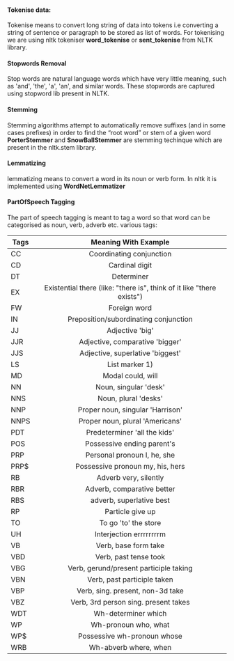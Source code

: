 #### Tokenise data:

Tokenise means to convert long string of data into tokens i.e converting a string of sentence or paragraph to be stored 
as list of words. For tokenising we are using nltk tokeniser **word_tokenise** or **sent_tokenise** from NLTK library.

#### Stopwords Removal

Stop words are natural language words which have very little meaning, such as 'and', 'the', 'a', 'an', and similar words.
These stopwords are captured using stopword lib present in NLTK.

#### Stemming

Stemming algorithms attempt to automatically remove suffixes (and in some cases prefixes) in order to find the “root word” 
or stem of a given word
**PorterStemmer** and **SnowBallStemmer** are stemming techinque which are present in the nltk.stem library.

#### Lemmatizing

lemmatizing means to convert a word in its noun or verb form.
In nltk it is implemented using **WordNetLemmatizer**

#### PartOfSpeech Tagging

The part of speech tagging is meant to tag a word so that word can be categorised as noun, verb, adverb etc.
various tags:

| Tags | Meaning With Example|
| ---- |:-------:|
| CC	| Coordinating conjunction |
| CD |	Cardinal digit |
| DT	| Determiner |
| EX |	Existential there (like: "there is", think of it like "there exists") |
| FW	| Foreign word |
| IN |	Preposition/subordinating conjunction |
| JJ	| Adjective	'big' |
| JJR |	Adjective, comparative	'bigger' |
| JJS	| Adjective, superlative	'biggest' |
| LS	| List marker	1) |
| MD	| Modal	could, will |
| NN	| Noun, singular 'desk' |
| NNS |	Noun, plural	'desks' |
| NNP	| Proper noun, singular	'Harrison' |
| NNPS	| Proper noun, plural	'Americans' |
| PDT |	Predeterminer	'all the kids' |
| POS	| Possessive ending	parent's |
| PRP |	Personal pronoun	I, he, she |
| PRP$	| Possessive pronoun	my, his, hers |
| RB |	Adverb	very, silently |
| RBR | Adverb, comparative	better |
| RBS	| adverb, superlative	best |
| RP	| Particle	give up |
| TO	| To	go 'to' the store |
| UH	| Interjection	errrrrrrrm |
| VB	| Verb, base form	take |
| VBD	| Verb, past tense	took |
| VBG	| Verb, gerund/present participle	taking |
| VBN	| Verb, past participle	taken |
| VBP	| Verb, sing. present, non-3d	take |
| VBZ	| Verb, 3rd person sing. present	takes |
| WDT	| Wh-determiner	which |
| WP	| Wh-pronoun	who, what |
| WP$	| Possessive wh-pronoun	whose |
| WRB	| Wh-abverb	where, when |
